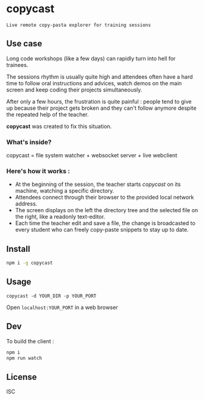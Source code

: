 # copycast

    Live remote copy-pasta explorer for training sessions

## Use case

Long code workshops (like a few days) can rapidly turn into hell for trainees.

The sessions rhythm is usually quite high and attendees often have a hard time to follow oral instructions and advices, watch demos on the main screen and keep coding their projects simultaneously.

After only a few hours, the frustration is quite painful : people tend to give up because their project gets broken and they can't follow anymore despite the repeated help of the teacher.

**copycast** was created to fix this situation.

### What's inside?

copycast = file system watcher + websocket server + live webclient

### Here's how it works :

- At the beginning of the session, the teacher starts *copycast* on its machine, watching a specific directory.
- Attendees connect through their browser to the provided local network address.
- The screen displays on the left the directory tree and the selected file on the right, like a readonly text-editor.
- Each time the teacher edit and save a file, the change is broadcasted to every student who can freely copy-paste snippets to stay up to date.

## Install

```sh
npm i -g copycast
```

## Usage

```
copycast -d YOUR_DIR -p YOUR_PORT
```

Open `localhost:YOUR_PORT` in a web browser

## Dev

To build the client :
```sh
npm i
npm run watch
```

## License

ISC
